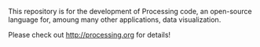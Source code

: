 This repository is for the development of Processing code, an open-source language for, amoung many other applications, data visualization. 

Please check out http://processing.org for details!